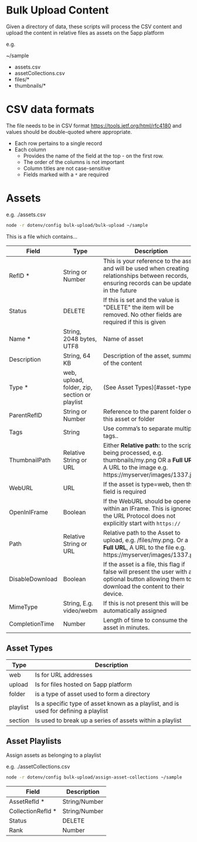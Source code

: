 # Bulk Upload Content

Given a directory of data, these scripts will process the CSV content and upload the content in relative files as assets on the 5app platform

e.g. 

~/sample
  - assets.csv
  - assetCollections.csv
  - files/*
  - thumbnails/*


# CSV data formats

The file needs to be in CSV format https://tools.ietf.org/html/rfc4180 and values should be double-quoted where appropriate.

- Each row pertains to a single record
- Each column 
	- Provides the name of the field at the top - on the first row.
	- The order of the columns is not important
	- Column titles are not case-sensitive
	- Fields marked with a `*` are required

# Assets

e.g. ./assets.csv


```bash
node -r dotenv/config bulk-upload/bulk-upload ~/sample
```


This is a file which contains...

| Field        | Type          | Description
|--------------|---------------|---------------
| RefID *      | String or Number | This is your reference to the asset and will be used when creating relationships between records, ensuring records can be updated in the future
| Status       | DELETE | If this is set and the value is "DELETE" the item will be removed. No other fields are required if this is given
| Name *       | String, 2048 bytes, UTF8  | Name of asset
| Description  | String, 64 KB | Description of the asset, summary of the content
| Type *       | web, upload, folder, zip, section or playlist  | (See Asset Types)[#asset-types]
| ParentRefID  | String or Number | Reference to the parent folder of this asset or folder
| Tags         | String | Use comma’s to separate multiple tags..
| ThumbnailPath | Relative String or URL | Either **Relative path:** to the script being processed, e.g. thumbnails/my.png OR a **Full URL:** A URL to the image e.g. https://myserver/images/1337.jpg
| WebURL       | URL            | If the asset is type=web, then this field is required
| OpenInIFrame | Boolean        | If the WebURL should be opened within an IFrame. This is ignored if the URL Protocol does not explicitly start with `https://`
| Path         | Relative String or URL | Relative path to the Asset to upload, e.g. /files/my.png. Or a **Full URL**, A URL to the file e.g. https://myserver/images/1337.pdf
| DisableDownload | Boolean     | If the asset is a file, this flag if false will present the user with an optional button allowing them to download the content to their device.
| MimeType     | String, E.g. video/webm | If this is not present this will be automatically assigned
| CompletionTime | Number | Length of time to consume the asset in minutes.


## Asset Types

| Type | Description
|------|---------------------
| web  | Is for URL addresses
| upload | Is for files hosted on 5app platform
| folder | is a type of asset used to form a directory
| playlist | Is a specific type of asset known as a playlist, and is used for defining a playlist
| section | Is used to break up a series of assets within a playlist



## Asset Playlists

Assign assets as belonging to a playlist

e.g. ./assetCollections.csv

```bash
node -r dotenv/config bulk-upload/assign-asset-collections ~/sample
```

| Field | Description
|-------|-------------
| AssetRefId * | String/Number | Reference ID matching an asset in asset.csv
| CollectionRefId * | String/Number | Reference ID matching a asset in asset.csv of type=playlist
| Status | DELETE | If =DELETE removes the association
| Rank | Number | A relative rank position to other assets in the same playlist. Low values will appear first.
